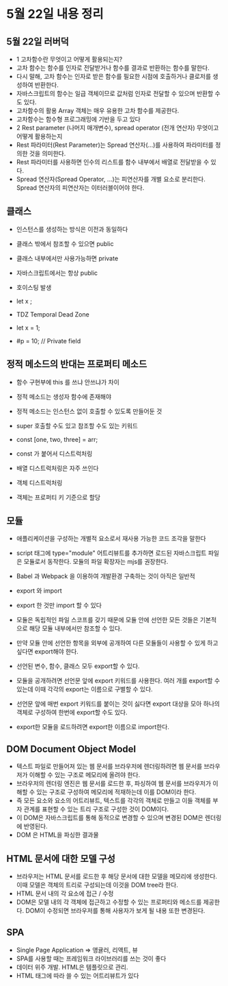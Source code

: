 # 5월 22일 내용 정리

## 5월 22일 러버덕
- 1 고차함수란 무엇이고 어떻게 활용되는지?
- 고차 함수는 함수를 인자로 전달받거나 함수를 결과로 반환하는 함수를 말한다. 
- 다시 말해, 고차 함수는 인자로 받은 함수를 필요한 시점에 호출하거나 클로저를 생성하여 반환한다. 
- 자바스크립트의 함수는 일급 객체이므로 값처럼 인자로 전달할 수 있으며 반환할 수도 있다.
- 고차함수의 활용 Array 객체는 매우 유용한 고차 함수를 제공한다.
- 고차함수는 함수형 프로그래밍에 기반을 두고 있다 
- 2 Rest parameter (나머지 매개변수), spread operator (전개 연산자) 무엇이고 어떻게 활용하는지
- Rest 파라미터(Rest Parameter)는 Spread 연산자(...)를 사용하여 파라미터를 정의한 것을 의미한다. 
- Rest 파라미터를 사용하면 인수의 리스트를 함수 내부에서 배열로 전달받을 수 있다.
- Spread 연산자(Spread Operator, ...)는 피연산자를 개별 요소로 분리한다. Spread 연산자의 피연산자는 이터러블이어야 한다.

## 클래스
- 인스턴스를 생성하는 방식은 이전과 동일하다
- 클래스 밖에서 참조할 수 있으면 public
- 클래스 내부에서만 사용가능하면 private
- 자바스크립트에서는 항상 public
- 호이스팅 발생
- let x ;
- TDZ Temporal Dead Zone
- let x = 1; 

- #p = 10; // Private field

## 정적 메소드의 반대는 프로퍼티 메소드
- 함수 구현부에 this 를 쓰냐 안쓰냐가 차이
- 정적 메소드는 생성자 함수에 존재해야
- 정적 메소드는 인스턴스 없이 호출할 수 있도록 만들어둔 것
- super 호출할 수도 있고 참조할 수도 있는 키워드

- const [one, two, three] = arr; 
- const 가 붙어서 디스트럭처링
- 배열 디스트럭처링은 자주 쓰인다
- 객체 디스트럭처링
- 객체는 프로퍼티 키 기준으로 할당

## 모듈
- 애플리케이션을 구성하는 개별적 요소로서 재사용 가능한 코드 조각을 말한다
- script 태그에 type="module" 어트리뷰트를 추가하면 로드된 자바스크립트 파일은 모듈로서 동작한다. 모듈의 파일 확장자는 mjs를 권장한다.
- Babel 과 Webpack 을 이용하여 개발환경 구축하는 것이 아직은 일반적
- export 와 import
- export 한 것만 import 할 수 있다
- 모듈은 독립적인 파일 스코프를 갖기 때문에 모듈 안에 선언한 모든 것들은 기본적으로 해당 모듈 내부에서만 참조할 수 있다. 
- 만약 모듈 안에 선언한 항목을 외부에 공개하여 다른 모듈들이 사용할 수 있게 하고 싶다면 export해야 한다. 
- 선언된 변수, 함수, 클래스 모두 export할 수 있다.

- 모듈을 공개하려면 선언문 앞에 export 키워드를 사용한다. 여러 개를 export할 수 있는데 이때 각각의 export는 이름으로 구별할 수 있다.

- 선언문 앞에 매번 export 키워드를 붙이는 것이 싫다면 export 대상을 모아 하나의 객체로 구성하여 한번에 export할 수도 있다.

- export한 모듈을 로드하려면 export한 이름으로 import한다.

## DOM Document Object Model
- 텍스트 파일로 만들어져 있는 웹 문서를 브라우저에 렌더링하려면 웹 문서를 브라우저가 이해할 수 있는 구조로 메모리에 올려야 한다. 
- 브라우저의 렌더링 엔진은 웹 문서를 로드한 후, 파싱하여 웹 문서를 브라우저가 이해할 수 있는 구조로 구성하여 메모리에 적재하는데 이를 DOM이라 한다. 
- 즉 모든 요소와 요소의 어트리뷰트, 텍스트를 각각의 객체로 만들고 이들 객체를 부자 관계를 표현할 수 있는 트리 구조로 구성한 것이 DOM이다. 
- 이 DOM은 자바스크립트를 통해 동적으로 변경할 수 있으며 변경된 DOM은 렌더링에 반영된다.
- DOM 은 HTML을 파싱한 결과물

## HTML 문서에 대한 모델 구성
- 브라우저는 HTML 문서를 로드한 후 해당 문서에 대한 모델을 메모리에 생성한다. 이때 모델은 객체의 트리로 구성되는데 이것을 DOM tree라 한다.
- HTML 문서 내의 각 요소에 접근 / 수정
- DOM은 모델 내의 각 객체에 접근하고 수정할 수 있는 프로퍼티와 메소드를 제공한다. DOM이 수정되면 브라우저를 통해 사용자가 보게 될 내용 또한 변경된다.

## SPA 
- Single Page Application => 앵귤러, 리액트, 뷰
- SPA를 사용할 때는 프레임워크 라이브러리를 쓰는 것이 좋다
- 데이터 위주 개발. HTML은 템플릿으로 관리.
- HTML 태그에 따라 쓸 수 있는 어트리뷰트가 있다

